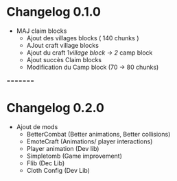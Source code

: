 
# Changelog 0.1.0

- MAJ claim blocks
	- Ajout des villages blocks ( 140 chunks ) 
	- AJout craft village blocks
	- Ajout du craft 1*village block -> 2* camp block
	- Ajout succès Claim blocks
 	- Modification du Camp block (70 -> 80 chunks) 	 

=======
# Changelog 0.2.0


- Ajout de mods
	- BetterCombat (Better animations, Better collisions)
	- EmoteCraft (Animations/ player interactions)
 	- Player animation (Dev lib) 
	- Simpletomb (Game improvement)
 	- Flib (Dec Lib)
  	- Cloth Config (Dev Lib)	 	 

